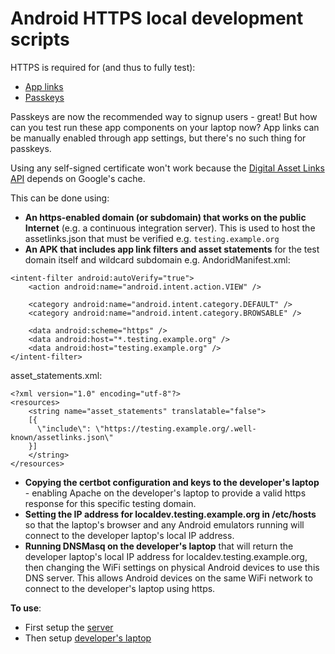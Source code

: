 # Android HTTPS local development scripts

HTTPS is required for (and thus to fully test):

* [App links](https://developer.android.com/training/app-links/verify-android-applinks)
* [Passkeys](https://developer.android.com/identity/sign-in/credential-manager#create-passkey)

Passkeys are now the recommended way to signup users - great! But how can you test run these app
components on your laptop now? App links can be manually enabled through app settings, but there's 
no such thing for passkeys.

Using any self-signed certificate won't work because the [Digital Asset Links API](https://developers.google.com/digital-asset-links/reference/rest)
depends on Google's cache.

This can be done using:

* **An https-enabled domain (or subdomain) that works on the public Internet** (e.g. a continuous integration server). 
  This is used to host the assetlinks.json that must be verified e.g. ```testing.example.org```
* **An APK that includes app link filters and asset statements** for the test domain itself and wildcard subdomain e.g.
AndoridManifest.xml: 
```
<intent-filter android:autoVerify="true">
    <action android:name="android.intent.action.VIEW" />

    <category android:name="android.intent.category.DEFAULT" />
    <category android:name="android.intent.category.BROWSABLE" />

    <data android:scheme="https" />
    <data android:host="*.testing.example.org" />
    <data android:host="testing.example.org" />
</intent-filter>
```
asset_statements.xml:
```
<?xml version="1.0" encoding="utf-8"?>
<resources>
    <string name="asset_statements" translatable="false">
    [{
      \"include\": \"https://testing.example.org/.well-known/assetlinks.json\"
    }]
    </string>
</resources>
```

* **Copying the certbot configuration and keys to the developer's laptop** - enabling Apache on the 
  developer's laptop to provide a valid https response for this specific testing domain.
* **Setting the IP address for localdev.testing.example.org in /etc/hosts** so that the laptop's browser
  and any Android emulators running will connect to the developer laptop's local IP address.
* **Running DNSMasq on the developer's laptop** that will return the developer laptop's local IP address for
  localdev.testing.example.org, then changing the WiFi settings on physical Android devices to use this
  DNS server. This allows Android devices on the same WiFi network to connect to the developer's laptop 
  using https.

**To use**:

* First setup the [server](server/)
* Then setup [developer's laptop](devlaptop/)




